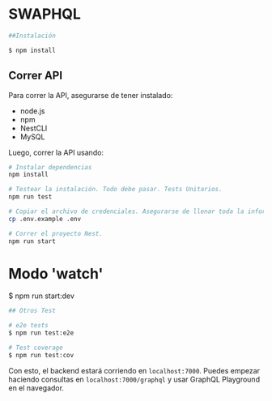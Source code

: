 # SWAPHQL

```bash
##Instalación

$ npm install
```

## Correr API

Para correr la API, asegurarse de tener instalado:

-   node.js
-   npm
-   NestCLI
-   MySQL

Luego, correr la API usando:

```bash
# Instalar dependencias
npm install

# Testear la instalación. Todo debe pasar. Tests Unitarios.
npm run test

# Copiar el archivo de credenciales. Asegurarse de llenar toda la información necesaria.
cp .env.example .env

# Correr el proyecto Nest.
npm run start
```

# Modo 'watch'
$ npm run start:dev


```bash
## Otros Test

# e2e tests
$ npm run test:e2e

# Test coverage
$ npm run test:cov
```

Con esto, el backend estará corriendo en `localhost:7000`. Puedes empezar haciendo consultas en `localhost:7000/graphql` y usar GraphQL Playground en el navegador.
